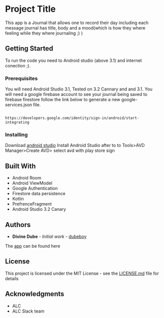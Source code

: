 # Project Title
This app is a Journal that allows one to record their day including each message journal has title, body and a mood(which is how they where feeling while they where journaling ;) ) 

## Getting Started

To run the code you need to Android studio (above 3.1) and internet conection ;). 

### Prerequisites

You will need Android Studio 3.1, Tested on 3.2 Cannary and and 3.1.
You will need a google firebase account to see your journal being saved to firebase firestore follow the link below to generate a new google-services.json file.


```

https://developers.google.com/identity/sign-in/android/start-integrating
```

### Installing

Download [android studio](https://developer.android.com/studio/)
Install Android Studio after to to Tools>AVD Manager>Create AVD> select avd with play store sign


## Built With

* Android Room
* Android ViewModel
* Google Authentication
* Firestore data persistence
* Kotlin
* PrefrenceFragment
* Android Studio 3.2 Canary

## Authors

* **Divine Dube** - *Initial work* - [dubeboy](https://github.com/dubeboy)

The [app](https://github.com/dubeboy/app.apk) can be found here

## License

This project is licensed under the MIT License - see the [LICENSE.md](LICENSE.md) file for details

## Acknowledgments

* ALC
* ALC Slack team